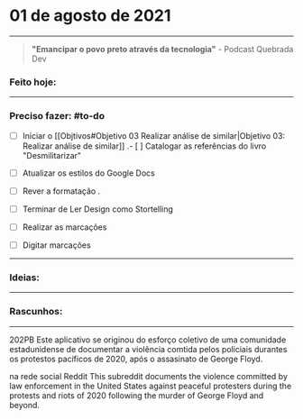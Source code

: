# 01 de agosto de 2021

----

> **"Emancipar o povo preto através da tecnologia"**
\- Podcast Quebrada Dev

### Feito hoje:

---

### Preciso fazer: #to-do
- [ ] Iniciar o [[Objtivos#Objetivo 03 Realizar análise de similar|Objetivo 03: Realizar análise de similar]]
.- [ ] Catalogar as referências do livro "Desmilitarizar"

- [ ] Atualizar os estilos do Google Docs
- [ ] Rever a formatação
.
- [ ] Terminar de Ler Design como Stortelling
- [ ] Realizar as marcações
- [ ] Digitar marcações

---

### Ideias:


---

### Rascunhos:


---

202PB
Este aplicativo se originou do esforço coletivo de uma comunidade estadunidense de documentar a violência comtida pelos policiais durantes os protestos pacíficos de 2020, após o assasinato de George Floyd.


na rede social Reddit 
This subreddit documents the violence committed by law enforcement in the United States against peaceful protesters during the protests and riots of 2020 following the murder of George Floyd and beyond.